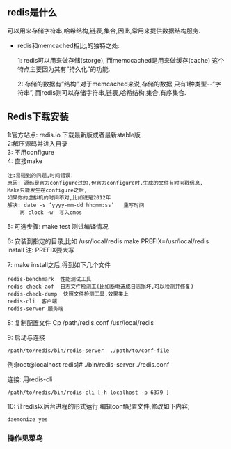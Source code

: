 ## redis是什么 ##
可以用来存储字符串,哈希结构,链表,集合,因此,常用来提供数据结构服务.  

- redis和memcached相比,的独特之处:

	1: redis可以用来做存储(storge), 而memccached是用来做缓存(cache)
	  这个特点主要因为其有”持久化”的功能.

	2: 存储的数据有”结构”,对于memcached来说,存储的数据,只有1种类型--”字符串”,
	  而redis则可以存储字符串,链表,哈希结构,集合,有序集合.

## Redis下载安装

1:官方站点: redis.io 下载最新版或者最新stable版   
2:解压源码并进入目录   
3: 不用configure   
4: 直接make    

	注:易碰到的问题,时间错误.
	原因: 源码是官方configure过的,但官方configure时,生成的文件有时间戳信息,
	Make只能发生在configure之后,
	如果你的虚拟机的时间不对,比如说是2012年
	解决: date -s ‘yyyy-mm-dd hh:mm:ss’   重写时间
	    再 clock -w  写入cmos
5: 可选步骤: make test  测试编译情况    

6: 安装到指定的目录,比如 /usr/local/redis
make  PREFIX=/usr/local/redis install
注: PREFIX要大写

7: make install之后,得到如下几个文件    

	redis-benchmark  性能测试工具
	redis-check-aof  日志文件检测工(比如断电造成日志损坏,可以检测并修复)
	redis-check-dump  快照文件检测工具,效果类上
	redis-cli  客户端
	redis-server 服务端  

8: 复制配置文件
Cp /path/redis.conf /usr/local/redis


9: 启动与连接   

	/path/to/redis/bin/redis-server  ./path/to/conf-file

例:[root@localhost redis]# ./bin/redis-server ./redis.conf 

连接: 用redis-cli   

	/path/to/redis/bin/redis-cli [-h localhost -p 6379 ]

10: 让redis以后台进程的形式运行 
编辑conf配置文件,修改如下内容;

    daemonize yes   

### 操作见菜鸟 ###
